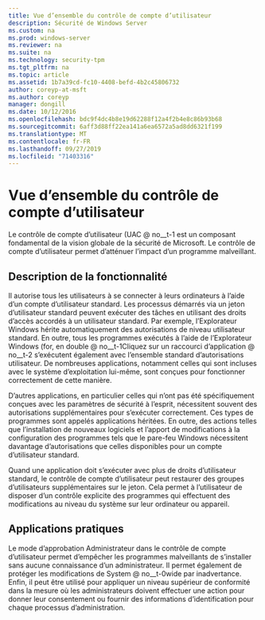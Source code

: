 ```yaml
---
title: Vue d’ensemble du contrôle de compte d’utilisateur
description: Sécurité de Windows Server
ms.custom: na
ms.prod: windows-server
ms.reviewer: na
ms.suite: na
ms.technology: security-tpm
ms.tgt_pltfrm: na
ms.topic: article
ms.assetid: 1b7a39cd-fc10-4408-befd-4b2c45806732
author: coreyp-at-msft
ms.author: coreyp
manager: dongill
ms.date: 10/12/2016
ms.openlocfilehash: bdc9f4dc4b8e19d62288f12a4f2b4e8c86b93b68
ms.sourcegitcommit: 6aff3d88ff22ea141a6ea6572a5ad8dd6321f199
ms.translationtype: MT
ms.contentlocale: fr-FR
ms.lasthandoff: 09/27/2019
ms.locfileid: "71403316"
---
```

# <a name="user-account-control-overview"></a>Vue d’ensemble du contrôle de compte d’utilisateur
Le contrôle de compte d’utilisateur \(UAC @ no__t-1 est un composant fondamental de la vision globale de la sécurité de Microsoft.  Le contrôle de compte d’utilisateur permet d’atténuer l’impact d’un programme malveillant.

## <a name="BKMK_OVER"></a>Description de la fonctionnalité
Il autorise tous les utilisateurs à se connecter à leurs ordinateurs à l’aide d’un compte d’utilisateur standard. Les processus démarrés via un jeton d’utilisateur standard peuvent exécuter des tâches en utilisant des droits d’accès accordés à un utilisateur standard. Par exemple, l’Explorateur Windows hérite automatiquement des autorisations de niveau utilisateur standard. En outre, tous les programmes exécutés à l’aide de l’Explorateur Windows \(for, en double @ no__t-1Cliquez sur un raccourci d’application @ no__t-2 s’exécutent également avec l’ensemble standard d’autorisations utilisateur. De nombreuses applications, notamment celles qui sont incluses avec le système d’exploitation lui-même, sont conçues pour fonctionner correctement de cette manière.

D’autres applications, en particulier celles qui n’ont pas été spécifiquement conçues avec les paramètres de sécurité à l’esprit, nécessitent souvent des autorisations supplémentaires pour s’exécuter correctement. Ces types de programmes sont appelés applications héritées. En outre, des actions telles que l’installation de nouveaux logiciels et l’apport de modifications à la configuration des programmes tels que le pare-feu Windows nécessitent davantage d’autorisations que celles disponibles pour un compte d’utilisateur standard.

Quand une application doit s’exécuter avec plus de droits d’utilisateur standard, le contrôle de compte d’utilisateur peut restaurer des groupes d’utilisateurs supplémentaires sur le jeton. Cela permet à l’utilisateur de disposer d’un contrôle explicite des programmes qui effectuent des modifications au niveau du système sur leur ordinateur ou appareil.

## <a name="BKMK_APP"></a>Applications pratiques
Le mode d’approbation Administrateur dans le contrôle de compte d’utilisateur permet d’empêcher les programmes malveillants de s’installer sans aucune connaissance d’un administrateur. Il permet également de protéger les modifications de System @ no__t-0wide par inadvertance. Enfin, il peut être utilisé pour appliquer un niveau supérieur de conformité dans la mesure où les administrateurs doivent effectuer une action pour donner leur consentement ou fournir des informations d’identification pour chaque processus d’administration.



